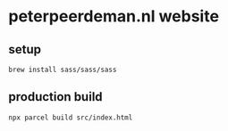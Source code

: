 # peterpeerdeman.nl website

## setup

`brew install sass/sass/sass`

## production build 

`npx parcel build src/index.html`
